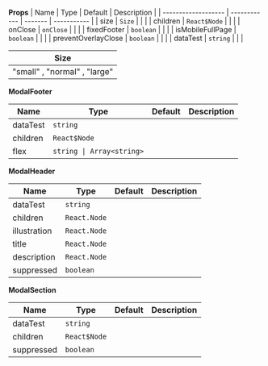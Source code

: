 **Props**
| Name | Type | Default | Description |
| ------------------- | ------------ | ------- | ----------- |
| size | `Size` | | |
| children | `React$Node` | | |
| onClose | `onClose` | | |
| fixedFooter | `boolean` | | |
| isMobileFullPage | `boolean` | | |
| preventOverlayClose | `boolean` | | |
| dataTest | `string` | | |

| **Size**                     |
| ---------------------------- |
| "small" , "normal" , "large" |

**ModalFooter**

| Name     | Type                      | Default | Description |
| -------- | ------------------------- | ------- | ----------- |
| dataTest | `string`                  |         |             |
| children | `React$Node`              |         |             |
| flex     | `string \| Array<string>` |         |             |

**ModalHeader**

| Name         | Type         | Default | Description |
| ------------ | ------------ | ------- | ----------- |
| dataTest     | `string`     |         |             |
| children     | `React.Node` |         |             |
| illustration | `React.Node` |         |             |
| title        | `React.Node` |         |             |
| description  | `React.Node` |         |             |
| suppressed   | `boolean`    |         |             |

**ModalSection**

| Name       | Type         | Default | Description |
| ---------- | ------------ | ------- | ----------- |
| dataTest   | `string`     |         |             |
| children   | `React$Node` |         |             |
| suppressed | `boolean`    |         |             |
